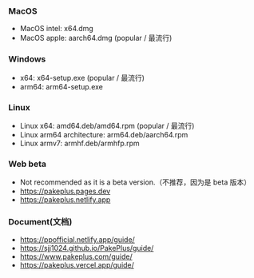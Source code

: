 ### MacOS  
-   MacOS intel: x64.dmg
-   MacOS apple: aarch64.dmg (popular / 最流行)

### Windows
-   x64: x64-setup.exe (popular / 最流行)
-   arm64: arm64-setup.exe

### Linux
-   Linux x64: amd64.deb/amd64.rpm (popular / 最流行)
-   Linux arm64 architecture: arm64.deb/aarch64.rpm
-   Linux armv7: armhf.deb/armhfp.rpm

### Web beta
-   Not recommended as it is a beta version.（不推荐，因为是 beta 版本）
-   https://pakeplus.pages.dev
-   https://pakeplus.netlify.app

### Document(文档)
-   https://ppofficial.netlify.app/guide/
-   https://sjj1024.github.io/PakePlus/guide/
-   https://www.pakeplus.com/guide/
-   https://pakeplus.vercel.app/guide/

